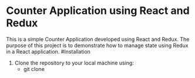 # Counter Application using React and Redux
This is a simple Counter Application developed using React and Redux. The purpose of this project is to demonstrate how to manage state using Redux in a React application.
#Installation
1. Clone the repository to your local machine using:
   - git clone 
